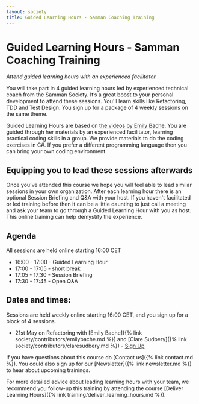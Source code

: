 ```yaml
---
layout: society
title: Guided Learning Hours - Samman Coaching Training
---
```


# Guided Learning Hours - Samman Coaching Training
_Attend guided learning hours with an experienced facilitator_

You will take part in 4 guided learning hours led by experienced technical coach from the Samman Society. It’s a great boost to your personal development to attend these sessions. You'll learn skills like Refactoring, TDD and Test Design. You sign up for a package of 4 weekly sessions on the same theme. 

Guided Learning Hours are based on [the videos by Emily Bache](https://www.youtube.com/playlist?list=PL7GpAlmbnHyAEyVy5S9ZrJSMrbsn4dg6W). You are guided through her materials by an experienced facilitator, learning practical coding skills in a group. We provide materials to do the coding exercises in C#. If you prefer a different programming language then you can bring your own coding environment. 

## Equipping you to lead these sessions afterwards
Once you’ve attended this course we hope you will feel able to lead similar sessions in your own organization. After each learning hour there is an optional Session Briefing and Q&A with your host. If you haven't facilitated or led training before then it can be a little daunting to just call a meeting and ask your team to go through a Guided Learning Hour with you as host. This online training can help demystify the experience. 

## Agenda
All sessions are held online starting 16:00 CET

* 16:00 - 17:00 - Guided Learning Hour
* 17:00 - 17:05 - short break
* 17:05 - 17:30 - Session Briefing
* 17:30 - 17:45 - Open Q&A

## Dates and times:
Sessions are held weekly online starting 16:00 CET, and you sign up for a block of 4 sessions. 

* 21st May on Refactoring with [Emily Bache]({% link society/contributors/emilybache.md %}) and [Clare Sudbery]({% link society/contributors/claresudbery.md %}) - [Sign Up](https://bacheconsulting.com/_events/2024-05-21_glh_refactoring.html)

If you have questions about this course do [Contact us]({% link contact.md %}). You could also sign up for our [Newsletter]({% link newsletter.md %}) to hear about upcoming trainings.

For more detailed advice about leading learning hours with your team, we recommend you follow-up this training by attending the course [Deliver Learning Hours]({% link training/deliver_learning_hours.md %}). 